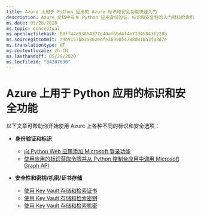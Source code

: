 ```yaml
---
title: Azure 上用于 Python 应用的 Azure 标识和安全功能快速入门
description: Azure 文档中有关 Python 应用身份验证、标识和安全性的入门材料的索引。
ms.date: 05/28/2020
ms.topic: conceptual
ms.openlocfilehash: 88ff44e93864377c40af66d4f4e71d45843f220b
ms.sourcegitcommit: a9b9157bb3a802ecfe3699854788d010a3f08d7e
ms.translationtype: HT
ms.contentlocale: zh-CN
ms.lasthandoff: 05/29/2020
ms.locfileid: "84207630"
---
```

# <a name="identity-and-security-for-python-apps-on-azure"></a>Azure 上用于 Python 应用的标识和安全功能

以下文章可帮助你开始使用 Azure 上各种不同的标识和安全选项：

- **身份验证和标识**
  - [向 Python Web 应用添加 Microsoft 登录功能](/azure/active-directory/develop/quickstart-v2-python-webapp)
  - [使用应用的标识获取令牌并从 Python 控制台应用中调用 Microsoft Graph API](/azure/active-directory/develop/quickstart-v2-python-daemon)

- **安全性和密钥/机密/证书存储**
  - [使用 Key Vault 存储和检索证书](/azure/key-vault/certificates/quick-create-python)
  - [使用 Key Vault 存储和检索密钥](/azure/key-vault/keys/quick-create-python)
  - [使用 Key Vault 存储和检索机密](/azure/key-vault/quick-create-python)
